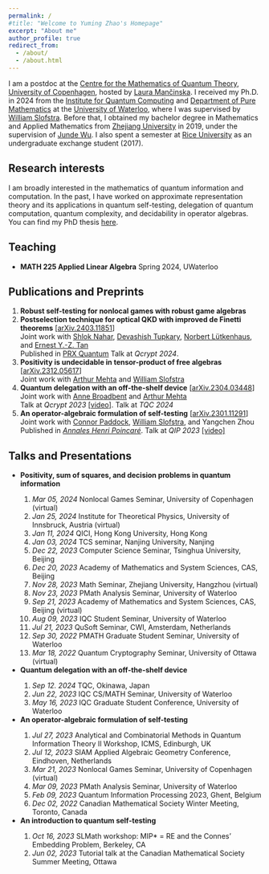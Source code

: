 ```yaml
---
permalink: /
#title: "Welcome to Yuming Zhao's Homepage"
excerpt: "About me"
author_profile: true
redirect_from: 
  - /about/
  - /about.html
---
```


I am a postdoc at the [Centre for the Mathematics of Quantum Theory](https://qmath.ku.dk/), [University of Copenhagen](https://www.ku.dk/english/), hosted by [Laura Mančinska](https://research.ku.dk/search/result/profile/?id=604782). I received my Ph.D. in 2024 from the [Institute for Quantum Computing](https://uwaterloo.ca/institute-for-quantum-computing/) and [Department of Pure Mathematics](https://uwaterloo.ca/pure-mathematics/) at the [University of Waterloo](https://uwaterloo.ca/), where I was supervised by [William Slofstra](http://elliptic.space/). Before that, I obtained my bachelor degree in Mathematics and Applied Mathematics from [Zhejiang University](https://www.zju.edu.cn/english/) in 2019, under the supervision of [Junde Wu](https://person.zju.edu.cn/en/wujunde). I also spent a semester at [Rice University](https://www.rice.edu/) as an undergraduate exchange student (2017).


<h2>Research interests</h2>

I am broadly interested in the mathematics of quantum information and computation. In the past, I have worked on approximate representation theory and its applications in quantum self-testing, delegation of quantum computation, quantum complexity, and decidability in operator algebras. You can find my PhD thesis [here](https://uwspace.uwaterloo.ca/items/46628116-f8f0-4ae2-9b0c-d1a389cb8d43).

<h2>Teaching</h2>
<ul>
  <li><b>MATH 225 Applied Linear Algebra</b> Spring 2024, UWaterloo</li>
</ul>

<h2>Publications and Preprints</h2>
<ol>
  <li>
    <b>Robust self-testing for nonlocal games with robust game algebras</b> 
  </li>

  <li>
    <b>Postselection technique for optical QKD with improved de Finetti theorems</b> 
    [<a href="https://arxiv.org/abs/2403.11851">arXiv.2403.11851</a>]<br>
    Joint work with <a href="https://scholar.google.com/citations?user=u3wtiyUAAAAJ&hl=en">Shlok Nahar</a>, 
    <a href="https://scholar.google.ca/citations?user=QwOgOgUAAAAJ&hl=en">Devashish Tupkary</a>, 
    <a href="https://uwaterloo.ca/institute-for-quantum-computing/profiles/norbert-lutkenhaus">Norbert Lütkenhaus</a>, and 
    <a href="https://scholar.google.com/citations?user=c9S6cgIAAAAJ&hl=en">Ernest Y.-Z. Tan</a><br>
    Published in <a href="https://journals.aps.org/prxquantum/abstract/10.1103/PRXQuantum.5.040315">PRX Quantum</a> Talk at <em>Qcrypt 2024</em>.
  </li>

  <li>
    <b>Positivity is undecidable in tensor-product of free algebras</b> 
    [<a href="https://arxiv.org/abs/2312.05617">arXiv.2312.05617</a>]<br>
    Joint work with <a href="https://mysite.science.uottawa.ca/amehta2/">Arthur Mehta</a> and 
    <a href="http://elliptic.space/">William Slofstra</a>
  </li>

  <li>
    <b>Quantum delegation with an off-the-shelf device</b> 
    [<a href="https://arxiv.org/abs/2304.03448">arXiv.2304.03448</a>]<br>
    Joint work with <a href="https://mysite.science.uottawa.ca/abroadbe/">Anne Broadbent</a> and 
    <a href="https://mysite.science.uottawa.ca/amehta2/">Arthur Mehta</a><br>
    Talk at <em>Qcrypt 2023</em> <a href="https://www.youtube.com/watch?v=NjpF5lOewhc">[video]</a>. Talk at <em>TQC 2024</em>
  </li>

  <li>
    <b>An operator-algebraic formulation of self-testing</b> 
    [<a href="https://arxiv.org/abs/2301.11291">arXiv.2301.11291</a>]<br>
    Joint work with <a href="https://www.connorpaddock.page/home">Connor Paddock</a>, 
    <a href="http://elliptic.space/">William Slofstra</a>, and Yangchen Zhou<br>
    Published in <a href="https://doi.org/10.1007/s00023-023-01378-y"><em>Annales Henri Poincaré</em></a>. 
    Talk at <em>QIP 2023</em> <a href="https://www.youtube.com/watch?v=QsFMjlEF7Wk">[video]</a>
  </li>
</ol>

<h2>Talks and Presentations</h2>
<ul>
  <li><b>Positivity, sum of squares, and decision problems in quantum information</b></li>
  <ol>
    <li><em>Mar 05, 2024</em> Nonlocal Games Seminar, University of Copenhagen (virtual)</li>
    <li><em>Jan 25, 2024</em> Institute for Theoretical Physics, University of Innsbruck, Austria (virtual)</li>
    <li><em>Jan 11, 2024</em> QICI, Hong Kong University, Hong Kong</li>
    <li><em>Jan 03, 2024</em> TCS seminar, Nanjing University, Nanjing</li>
    <li><em>Dec 22, 2023</em> Computer Science Seminar, Tsinghua University, Beijing</li>
    <li><em>Dec 20, 2023</em> Academy of Mathematics and System Sciences, CAS, Beijing</li>
    <li><em>Nov 28, 2023</em> Math Seminar, Zhejiang University, Hangzhou (virtual)</li>
    <li><em>Nov 23, 2023</em> PMath Analysis Seminar, University of Waterloo</li>
    <li><em>Sep 21, 2023</em> Academy of Mathematics and System Sciences, CAS, Beijing (virtual)</li>
    <li><em>Aug 09, 2023</em> IQC Student Seminar, University of Waterloo</li>
    <li><em>Jul 21, 2023</em> QuSoft Seminar, CWI, Amsterdam, Netherlands</li>
    <li><em>Sep 30, 2022</em> PMATH Graduate Student Seminar, University of Waterloo</li>
    <li><em>Mar 18, 2022</em> Quantum Cryptography Seminar, University of Ottawa (virtual)</li>
  </ol>

  <li><b>Quantum delegation with an off-the-shelf device</b></li>
  <ol>
    <li><em>Sep 12. 2024</em> TQC, Okinawa, Japan</li>
    <li><em>Jun 22, 2023</em> IQC CS/MATH Seminar, University of Waterloo</li>
    <li><em>May 16, 2023</em> IQC Graduate Student Conference, University of Waterloo</li>
  </ol>

  <li><b>An operator-algebraic formulation of self-testing</b></li>
  <ol>
    <li><em>Jul 27, 2023</em> Analytical and Combinatorial Methods in Quantum Information Theory II Workshop, ICMS, Edinburgh, UK</li>
    <li><em>Jul 12, 2023</em> SIAM Applied Algebraic Geometry Conference, Eindhoven, Netherlands</li>
    <li><em>Mar 21, 2023</em> Nonlocal Games Seminar, University of Copenhagen (virtual)</li>
    <li><em>Mar 09, 2023</em> PMath Analysis Seminar, University of Waterloo</li>
    <li><em>Feb 09, 2023</em> Quantum Information Processing 2023, Ghent, Belgium</li>
    <li><em>Dec 02, 2022</em> Canadian Mathematical Society Winter Meeting, Toronto, Canada</li>
  </ol>

  <li><b>An introduction to quantum self-testing</b></li>
  <ol>
    <li><em>Oct 16, 2023</em> SLMath workshop: MIP* = RE and the Connes’ Embedding Problem, Berkeley, CA</li>
    <li><em>Jun 02, 2023</em> Tutorial talk at the Canadian Mathematical Society Summer Meeting, Ottawa</li>
  </ol>
</ul>


